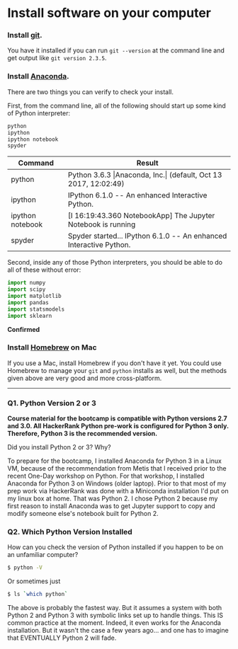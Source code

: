 # Install software on your computer


### Install [git](http://git-scm.com/).

You have it installed if you can run `git --version` at the command
line and get output like `git version 2.3.5`.


### Install [Anaconda](http://continuum.io/downloads).

There are two things you can verify to check your install.

First, from the command line, all of the following should start up
some kind of Python interpreter:

```bash
python
ipython
ipython notebook
spyder
```

Command | Result
------  | ------
python | Python 3.6.3 \|Anaconda, Inc.\| (default, Oct 13 2017, 12:02:49) 
ipython | IPython 6.1.0 -- An enhanced Interactive Python.
ipython notebook | [I 16:19:43.360 NotebookApp] The Jupyter Notebook is running 
spyder | Spyder started... IPython 6.1.0 -- An enhanced Interactive Python.


Second, inside any of those Python interpreters, you should be able to
do all of these without error:

```python
import numpy
import scipy
import matplotlib
import pandas
import statsmodels
import sklearn
```

**Confirmed**

### Install [Homebrew](http://brew.sh/) on Mac

If you use a Mac, install Homebrew if you don't
have it yet. You could use Homebrew to manage your `git` and `python`
installs as well, but the methods given above are very good and more
cross-platform.

---

### Q1. Python Version 2 or 3

**Course material for the bootcamp is compatible with Python versions 2.7 and 3.0. All HackerRank Python pre-work is configured for Python 3 only.  Therefore, Python 3 is the recommended version.**  

Did you install Python 2 or 3? Why?  

To prepare for the bootcamp, I installed Anaconda for Python 3 in a Linux VM, because of the recommendation from Metis that I received prior to the recent One-Day workshop on Python.  For that workshop, I installed Anaconda for Python 3 on Windows (older laptop).  Prior to that most of my prep work via HackerRank was done with a Miniconda installation I'd put on my linux box at home.  That was Python 2.  I chose Python 2 because my first reason to install Anaconda was to get Jupyter support to copy and modify someone else's notebook built for Python 2.

### Q2. Which Python Version Installed   

How can you check the version of Python installed if you happen to be on an unfamiliar computer?

```bash
$ python -V
```

Or sometimes just
```bash
$ ls `which python`
```
 
The above is probably the fastest way.  But it assumes a system with both Python 2 and Python 3 with symbolic links set up to handle things.  This IS common practice at the moment.  Indeed, it even works for the Anaconda installation.  But it wasn't the case a few years ago... and one has to imagine that EVENTUALLY Python 2 will fade.

